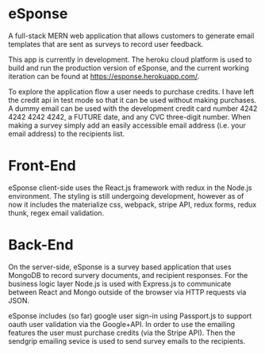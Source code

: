 # eSponse
A full-stack MERN web application that allows customers to generate email templates that are sent as surveys to record user feedback.

This app is currently in development. The heroku cloud platform is used to build and run the production version of eSponse, and the current working iteration can be found at https://esponse.herokuapp.com/.

To explore the application flow a user needs to purchase credits. I have left the credit api in test mode so that it can be used without making purchases. A dummy email can be used with the development credit card number 4242 4242 4242 4242, a FUTURE date, and any CVC three-digit number.  When making a survey simply add an easily accessible email address (i.e. your email address) to the recipients list.


Front-End
=====================================
eSponse client-side uses the React.js framework with redux in the Node.js environment.
The styling is still undergoing development, however as of now it includes the materialize css,
webpack, stripe API, redux forms, redux thunk, regex email validation.


Back-End
=====================================
On the server-side, eSponse is a survey based application that uses MongoDB to record survery documents, 
and recipient responses. For the business logic layer Node.js is used with Express.js to communicate between React and Mongo 
outside of the browser via HTTP requests via JSON.

eSponse includes (so far) google user sign-in using Passport.js to support oauth user validation via the Google+API.
In order to use the emailing features the user must purchase credits (via the Stripe API). Then the sendgrip emailing sevice 
is used to send survey emails to the recipients.
